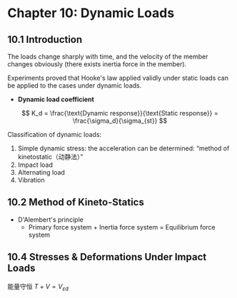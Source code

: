 # Chapter 10: Dynamic Loads


## 10.1 Introduction

The loads change sharply with time, and the velocity of the member changes obviously (there exists inertia force in the member).

Experiments proved that Hooke's law applied validly under static loads can be applied to the cases under dynamic loads.

- **Dynamic load coefficient**

$$
K_d = \frac{\text{Dynamic response}}{\text{Static response}} = \frac{\sigma_d}{\sigma_{st}}
$$

Classification of dynamic loads:

1. Simple dynamic stress: the acceleration can be determined: “method of kinetostatic（动静法）”
2. Impact load
3. Alternating load
4. Vibration

## 10.2 Method of Kineto-Statics

- D'Alembert's principle
    - Primary force system + Inertia force system = Equilibrium force system

## 10.4 Stresses & Deformations Under Impact Loads

能量守恒 $T + V = V_{\varepsilon d}$

